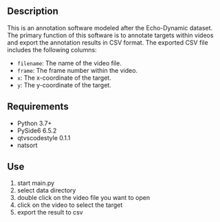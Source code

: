 ## Description
This is an annotation software modeled after the Echo-Dynamic dataset. The primary function of this software is to annotate targets within videos and export the annotation results in CSV format. The exported CSV file includes the following columns:
- `filename`: The name of the video file.
- `frame`: The frame number within the video.
- `x`: The x-coordinate of the target.
- `y`: The y-coordinate of the target.
## Requirements
- Python 3.7+
- PySide6 6.5.2
- qtvscodestyle 0.1.1
- natsort
## Use
1. start main.py
2. select data directory
3. double click on the video file you want to open
4. click on the video to select the target
5. export the result to csv
